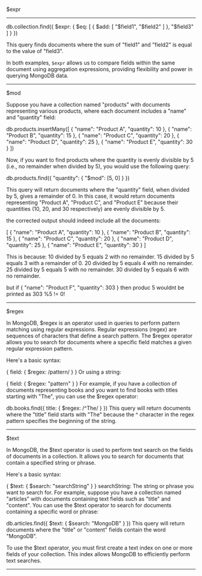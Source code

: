 $expr

-----------------------------------------------------------------------------
db.collection.find({ $expr: { $eq: [ { $add: [ "$field1", "$field2" ] }, "$field3" ] } })

This query finds documents where the sum of "field1" and "field2" is equal to the value of "field3".

In both examples, `$expr` allows us to compare fields within the same document using aggregation expressions, providing flexibility and power in querying MongoDB data.

-----------------------------------------------------------------------------

$mod

Suppose you have a collection named "products" with documents representing various products, where each document includes a "name" and "quantity" field:

db.products.insertMany([
  { "name": "Product A", "quantity": 10 },
  { "name": "Product B", "quantity": 15 },
  { "name": "Product C", "quantity": 20 },
  { "name": "Product D", "quantity": 25 },
  { "name": "Product E", "quantity": 30 }
])

Now, if you want to find products where the quantity is evenly divisible by 5 (i.e., no remainder when divided by 5), you would use the following query:

db.products.find({ "quantity": { "$mod": [5, 0] } })

This query will return documents where the "quantity" field, when divided by 5, gives a remainder of 0. In this case, it would return documents representing "Product A", "Product C", and "Product E" because their quantities (10, 20, and 30 respectively) are evenly divisible by 5.

the corrected output should indeed include all the documents:


[
  { "name": "Product A", "quantity": 10 },
  { "name": "Product B", "quantity": 15 },
  { "name": "Product C", "quantity": 20 },
  { "name": "Product D", "quantity": 25 },
  { "name": "Product E", "quantity": 30 }
]

This is because:
10 divided by 5 equals 2 with no remainder.
15 divided by 5 equals 3 with a remainder of 0.
20 divided by 5 equals 4 with no remainder.
25 divided by 5 equals 5 with no remainder.
30 divided by 5 equals 6 with no remainder.

but if { "name": "Product F", "quantity": 303 }
then produc 5 wouldnt be printed as 303 %5 != 0!

------------------------------------------------------------------------------

$regex

In MongoDB, $regex is an operator used in queries to perform pattern matching using regular expressions. Regular expressions (regex) are sequences of characters that define a search pattern. The $regex operator allows you to search for documents where a specific field matches a given regular expression pattern.

Here's a basic syntax:


{ field: { $regex: /pattern/ } }
Or using a string:


{ field: { $regex: "pattern" } }
For example, if you have a collection of documents representing books and you want to find books with titles starting with "The", you can use the $regex operator:


db.books.find({ title: { $regex: /^The/ } })
This query will return documents where the "title" field starts with "The" because the ^ character in the regex pattern specifies the beginning of the string.

-------------------------------------------------------------------------------

$text

In MongoDB, the $text operator is used to perform text search on the fields of documents in a collection. It allows you to search for documents that contain a specified string or phrase.

Here's a basic syntax:

{ $text: { $search: "searchString" } }
searchString: The string or phrase you want to search for.
For example, suppose you have a collection named "articles" with documents containing text fields such as "title" and "content". You can use the $text operator to search for documents containing a specific word or phrase:

db.articles.find({ $text: { $search: "MongoDB" } })
This query will return documents where the "title" or "content" fields contain the word "MongoDB".

To use the $text operator, you must first create a text index on one or more fields of your collection. This index allows MongoDB to efficiently perform text searches.

--------------------------------------------------------------------------------